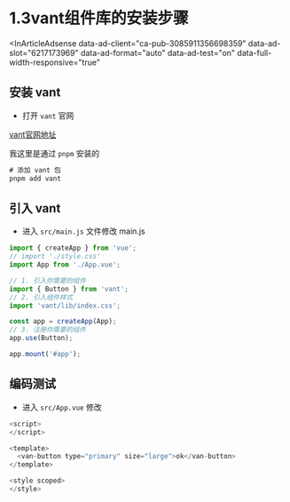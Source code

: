 # 1.3vant组件库的安装步骤

<InArticleAdsense
    data-ad-client="ca-pub-3085911356698359"
    data-ad-slot="6217173969"
    data-ad-format="auto"
    data-ad-test="on"
    data-full-width-responsive="true"
>
</InArticleAdsense>

## 安装 vant

- 打开 `vant` 官网 

[vant官网地址](https://vant-contrib.gitee.io/vant/#/zh-CN)

我这里是通过 `pnpm` 安装的

```js
# 添加 vant 包
pnpm add vant

```

## 引入 vant

- 进入 `src/main.js` 文件修改 main.js

```js
import { createApp } from 'vue';
// import './style.css'
import App from './App.vue';

// 1. 引入你需要的组件
import { Button } from 'vant';
// 2. 引入组件样式
import 'vant/lib/index.css';

const app = createApp(App);
// 3. 注册你需要的组件
app.use(Button);

app.mount('#app');
```


## 编码测试

- 进入 `src/App.vue` 修改

```js
<script>
</script>

<template>
  <van-button type="primary" size="large">ok</van-button>
</template>

<style scoped>
</style>

```

